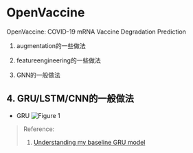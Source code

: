 # OpenVaccine
OpenVaccine: COVID-19 mRNA Vaccine Degradation Prediction

1. augmentation的一些做法

2. featureengineering的一些做法

3. GNN的一般做法

## 4. GRU/LSTM/CNN的一般做法

  - GRU
  ![Figure 1](https://github.com/Eurus-Holmes/OpenVaccine/raw/main/images/GRU.png)



> Reference:
> 1. [Understanding my baseline GRU model](https://www.kaggle.com/c/stanford-covid-vaccine/discussion/182303)
